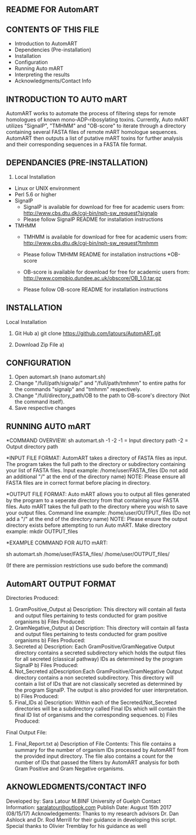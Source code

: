 README FOR AutomART 
------------------------------------------------------------------------------------------------------------------------------------------------------------------------------------------------------

CONTENTS OF THIS FILE
------------------------------------------------------------------------------------------------------------------------------------------------------------------------------------------------------
- Introduction to AutomART
- Dependencies (Pre-installation)
- Installation
- Configuration
- Running Auto mART
- Interpreting the results 
- Acknowledgments/Contact Info

INTRODUCTION TO AUTO mART
------------------------------------------------------------------------------------------------------------------------------------------------------------------------------------------------------
AutomART works to automate the process of filtering steps for remote homologues of known mono-ADP-ribosylating toxins. Currently, Auto mART utilizes "SignalP", "TMHMM" and "OB-score" to iterate through a directory containing several FASTA files of remote mART homologue sequences. AutomART then outputs a list of putative mART toxins for further analysis and their corresponding sequences in a FASTA file format. 

DEPENDANCIES (PRE-INSTALLATION)
------------------------------------------------------------------------------------------------------------------------------------------------------------------------------------------------------
1) Local Installation
* Linux or UNIX environment
* Perl 5.6 or higher
* SignalP
	- SignalP is available for download for free for academic users from: http://www.cbs.dtu.dk/cgi-bin/nph-sw_request?signalp
	- Please follow SignalP README for installation instructions
* TMHMM
	- TMHMM is available for download for free for academic users from: http://www.cbs.dtu.dk/cgi-bin/nph-sw_request?tmhmm
	- Please follow TMHMM README for installation instructions
*OB-score 
	- OB-score is available for download for free for academic users from:
	http://www.compbio.dundee.ac.uk/obscore/OB_1.0.tar.gz
	
	- Please follow OB-score README for installation instructions

INSTALLATION
------------------------------------------------------------------------------------------------------------------------------------------------------------------------------------------------------
Local Installation 
1) Git Hub
	a) git clone https://github.com/latours/AutomART.git

2) Download Zip File
	a) 


CONFIGURATION
------------------------------------------------------------------------------------------------------------------------------------------------------------------------------------------------------
1) Open automart.sh (nano automart.sh)
2) Change "/full/path/signalp/" and "/full/path/tmhmm" to entire paths for the commands "signalp" and "tmhmm" respectively.
3) Change "/full/directory_path/OB to the path to OB-score's directory (Not the command itself).
4) Save respective changes

RUNNING AUTO mART 
------------------------------------------------------------------------------------------------------------------------------------------------------------------------------------------------------
*COMMAND OVERVIEW:
sh automart.sh -1 -2
-1 = Input directory path
-2 = Output directory path

*INPUT FILE FORMAT: 
AutomART takes a directory of FASTA files as input. 
The program takes the full path to the directory or subdirectory containing your list of FASTA files.
Input example: /home/user/FASTA_files (Do not add an additional "/" at the end of the directory name)
NOTE: Please ensure all FASTA files are in correct format before placing in directory. 

*OUTPUT FILE FORMAT:
Auto mART allows you to output all files generated by the program to a seperate directory from that containing your FASTA files. 
Auto mART takes the full path to the directory where you wish to save your output files. 
Command line example: /home/user/OUTPUT_files (Do not add a "/" at the end of the directory name)
NOTE: Please ensure the output directory exists before attempting to run Auto mART.
Make directory example: mkdir OUTPUT_files 

*EXAMPLE COMMAND FOR AUTO mART:

sh automart.sh /home/user/FASTA_files/ /home/user/OUTPUT_files/

(If there are permission restrictions use sudo before the command)

AutomART OUTPUT FORMAT
------------------------------------------------------------------------------------------------------------------------------------------------------------------------------------------------------
Directories Produced:
1) GramPositive_Output
	a) Description: This directory will contain all fasta and output files pertaining to tests conducted for gram positive organisms
	b) Files Produced:
2) GramNegative_Output
	a) Description: This directory will contain all fasta and output files pertaining to tests conducted for gram positive organisms
	b) Files Produced:
3) Secreted
	a) Description: Each GramPositive/GramNegative Output directory contains a secreted subdirectory which holds the output files for all secreted (classical pathway) IDs as determined by the 		program SignalP
	b) Files Produced:
4) Not_Secreted
	a)Description:Each GramPositive/GramNegative Output directory contains a non secreted subdirectory. This directory will contain a list of IDs that are not classically secreted as
	determined by the program SignalP. The output is also provided for user interpretation.
	b) Files Produced:
5) Final_IDs
	a) Description: Within each of the Secreted/Not_Secreted directories will be a subdirectory called Final IDs which will contain the final ID list of organisms and the corresponding sequences.
	b) Files Produced:

Final Output File:
1) Final_Report.txt
	a) Description of File Contents: This file contains a summary for the number of organism IDs processed by AutomART from the provided input directory. The file also contains a count for the number 		of IDs that passed the filters by AutomART analysis for both Gram Positive and Gram Negative organisms.

AKNOWLEDGMENTS/CONTACT INFO
------------------------------------------------------------------------------------------------------------------------------------------------------------------------------------------------------
Developed by: Sara Latour M.BINF University of Guelph
Contact Information: saralatour@outlook.com
Publish Date: August 15th 2017 (08/15/17)
Acknowledgements:
Thanks to my research advisors Dr. Dan Ashlock and Dr. Rod Merrill for their guidance in developing this script.
Special thanks to Olivier Tremblay for his guidance as well

